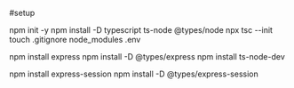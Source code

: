 #setup

npm init -y
npm install -D typescript ts-node @types/node
npx tsc --init
touch .gitignore
    node_modules .env

npm install express
npm install -D @types/express
npm install ts-node-dev

npm install express-session
npm install -D @types/express-session
